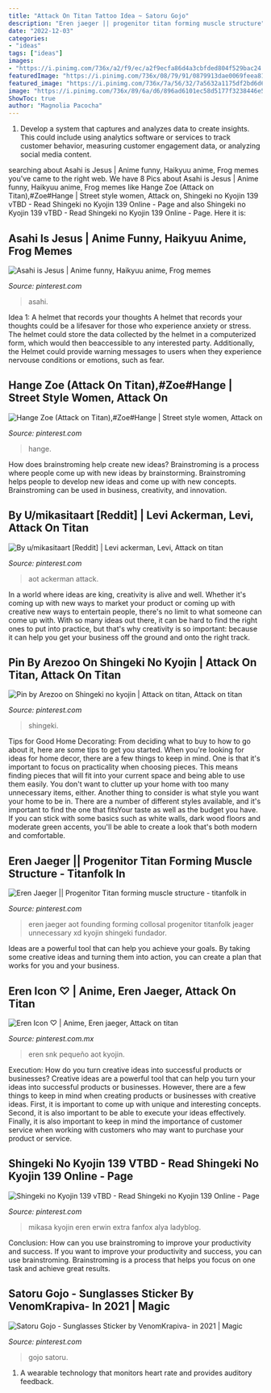 ```yaml
---
title: "Attack On Titan Tattoo Idea ~ Satoru Gojo"
description: "Eren jaeger || progenitor titan forming muscle structure"
date: "2022-12-03"
categories:
- "ideas"
tags: ["ideas"]
images:
- "https://i.pinimg.com/736x/a2/f9/ec/a2f9ecfa86d4a3cbfded804f529bac24.jpg"
featuredImage: "https://i.pinimg.com/736x/08/79/91/0879913dae0069feea81ce2f30f9d8f3.jpg"
featured_image: "https://i.pinimg.com/736x/7a/56/32/7a5632a1175df2bd6d6980039a12e303.jpg"
image: "https://i.pinimg.com/736x/89/6a/d6/896ad6101ec58d5177f3238446e5842e.jpg"
ShowToc: true
author: "Magnolia Pacocha"
---
```



1. Develop a system that captures and analyzes data to create insights. This could include using analytics software or services to track customer behavior, measuring customer engagement data, or analyzing social media content. 

	

		
searching about Asahi is Jesus | Anime funny, Haikyuu anime, Frog memes you've came to the right web. We have 8 Pics about Asahi is Jesus | Anime funny, Haikyuu anime, Frog memes like Hange Zoe (Attack on Titan),#Zoe#Hange | Street style women, Attack on, Shingeki no Kyojin 139 vTBD - Read Shingeki no Kyojin 139 Online - Page and also Shingeki no Kyojin 139 vTBD - Read Shingeki no Kyojin 139 Online - Page. Here it is:
		
    
## Asahi Is Jesus | Anime Funny, Haikyuu Anime, Frog Memes

<img loading=lazy src="https://i.pinimg.com/736x/bf/19/c6/bf19c683e611c9b75d928f131fabb035.jpg" onerror="this.onerror=null;this.src='https://tse1.mm.bing.net/th?id=OIP.SY5SsRXdIhd9dE8Xr7vIOQHaLx&amp;pid=15.1';" alt="Asahi is Jesus | Anime funny, Haikyuu anime, Frog memes">

_Source: pinterest.com_

>asahi. 

	

Idea 1: A helmet that records your thoughts
A helmet that records your thoughts could be a lifesaver for those who experience anxiety or stress. The helmet could store the data collected by the helmet in a computerized form, which would then beaccessible to any interested party. Additionally, the Helmet could provide warning messages to users when they experience nervouse conditions or emotions, such as fear.

    
## Hange Zoe (Attack On Titan),#Zoe#Hange | Street Style Women, Attack On

<img loading=lazy src="https://i.pinimg.com/736x/a2/f9/ec/a2f9ecfa86d4a3cbfded804f529bac24.jpg" onerror="this.onerror=null;this.src='https://tse1.mm.bing.net/th?id=OIP.rAnvF74ZFYQih2Eh6zXB0gHaLH&amp;pid=15.1';" alt="Hange Zoe (Attack on Titan),#Zoe#Hange | Street style women, Attack on">

_Source: pinterest.com_

>hange. 

	

How does brainstroming help create new ideas?
Brainstroming is a process where people come up with new ideas by brainstorming. Brainstroming helps people to develop new ideas and come up with new concepts. Brainstroming can be used in business, creativity, and innovation.

    
## By U/mikasitaart [Reddit] | Levi Ackerman, Levi, Attack On Titan

<img loading=lazy src="https://i.pinimg.com/736x/d2/cb/22/d2cb22440bb52a162cc803bb80f1b13f.jpg" onerror="this.onerror=null;this.src='https://tse1.mm.bing.net/th?id=OIP.Lew2FKBvL2WYD1Z0dXQvlwHaEK&amp;pid=15.1';" alt="By u/mikasitaart [Reddit] | Levi ackerman, Levi, Attack on titan">

_Source: pinterest.com_

>aot ackerman attack. 

	

In a world where ideas are king, creativity is alive and well. Whether it's coming up with new ways to market your product or coming up with creative new ways to entertain people, there's no limit to what someone can come up with. With so many ideas out there, it can be hard to find the right ones to put into practice, but that's why creativity is so important: because it can help you get your business off the ground and onto the right track.

    
## Pin By Arezoo On Shingeki No Kyojin | Attack On Titan, Attack On Titan

<img loading=lazy src="https://i.pinimg.com/736x/08/79/91/0879913dae0069feea81ce2f30f9d8f3.jpg" onerror="this.onerror=null;this.src='https://tse1.mm.bing.net/th?id=OIP.OcH9Ty0cLVxhMk8U74LJ8QHaFW&amp;pid=15.1';" alt="Pin by Arezoo on Shingeki no kyojin | Attack on titan, Attack on titan">

_Source: pinterest.com_

>shingeki. 

	

Tips for Good Home Decorating: From deciding what to buy to how to go about it, here are some tips to get you started.
When you're looking for ideas for home decor, there are a few things to keep in mind. One is that it's important to focus on practicality when choosing pieces. This means finding pieces that will fit into your current space and being able to use them easily. You don't want to clutter up your home with too many unnecessary items, either. Another thing to consider is what style you want your home to be in. There are a number of different styles available, and it's important to find the one that fitsYour taste as well as the budget you have. If you can stick with some basics such as white walls, dark wood floors and moderate green accents, you'll be able to create a look that's both modern and comfortable.

    
## Eren Jaeger || Progenitor Titan Forming Muscle Structure - Titanfolk In

<img loading=lazy src="https://i.pinimg.com/736x/89/6a/d6/896ad6101ec58d5177f3238446e5842e.jpg" onerror="this.onerror=null;this.src='https://tse4.mm.bing.net/th?id=OIP.3_y6OSytN-Vij9qudUkWUQHaLH&amp;pid=15.1';" alt="Eren Jaeger || Progenitor Titan forming muscle structure - titanfolk in">

_Source: pinterest.com_

>eren jaeger aot founding forming collosal progenitor titanfolk jeager unnecessary xd kyojin shingeki fundador. 

	

Ideas are a powerful tool that can help you achieve your goals. By taking some creative ideas and turning them into action, you can create a plan that works for you and your business.

    
## Eren Icon ♡ | Anime, Eren Jaeger, Attack On Titan

<img loading=lazy src="https://i.pinimg.com/736x/84/dc/11/84dc1183e813b1701a629f5480b24d00.jpg" onerror="this.onerror=null;this.src='https://tse1.mm.bing.net/th?id=OIP.bShR4mpuBZ5NXq1Wb3-L7QAAAA&amp;pid=15.1';" alt="Eren Icon ♡ | Anime, Eren jaeger, Attack on titan">

_Source: pinterest.com.mx_

>eren snk pequeño aot kyojin. 

	

Execution: How do you turn creative ideas into successful products or businesses?
Creative ideas are a powerful tool that can help you turn your ideas into successful products or businesses. However, there are a few things to keep in mind when creating products or businesses with creative ideas. First, it is important to come up with unique and interesting concepts. Second, it is also important to be able to execute your ideas effectively. Finally, it is also important to keep in mind the importance of customer service when working with customers who may want to purchase your product or service.

    
## Shingeki No Kyojin 139 VTBD - Read Shingeki No Kyojin 139 Online - Page

<img loading=lazy src="https://i.pinimg.com/736x/7a/56/32/7a5632a1175df2bd6d6980039a12e303.jpg" onerror="this.onerror=null;this.src='https://tse1.mm.bing.net/th?id=OIP.IilWWX2CDHlJs06dKhNWCwHaKp&amp;pid=15.1';" alt="Shingeki no Kyojin 139 vTBD - Read Shingeki no Kyojin 139 Online - Page">

_Source: pinterest.com_

>mikasa kyojin eren erwin extra fanfox alya ladyblog. 

	

Conclusion: How can you use brainstroming to improve your productivity and success.
If you want to improve your productivity and success, you can use brainstroming. Brainstroming is a process that helps you focus on one task and achieve great results.

    
## Satoru Gojo - Sunglasses Sticker By VenomKrapiva- In 2021 | Magic

<img loading=lazy src="https://i.pinimg.com/736x/a1/05/60/a105600f5ed1464925003bbffdbe6896.jpg" onerror="this.onerror=null;this.src='https://tse1.mm.bing.net/th?id=OIP.XXtOkeFiU1jJ6wxIw7h6HgHaHa&amp;pid=15.1';" alt="Satoru Gojo - Sunglasses Sticker by VenomKrapiva- in 2021 | Magic">

_Source: pinterest.com_

>gojo satoru. 

	

1. A wearable technology that monitors heart rate and provides auditory feedback.


